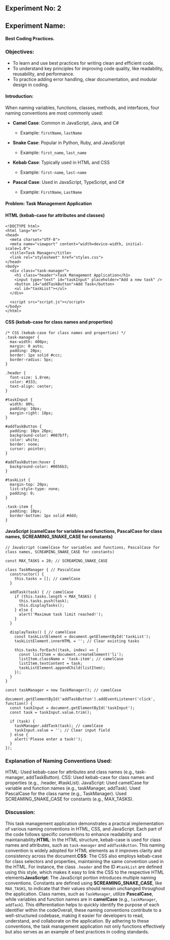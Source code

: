 ##  Experiment No: 2
##  Experiment Name:
#### Best Coding Practices.

### Objectives:
- To learn and use best practices for writing clean and efficient code.
- To understand key principles for improving code quality, like readability, reusability, and performance.
- To practice adding error handling, clear documentation, and modular design in coding.

#### Introduction:
When naming variables, functions, classes, methods, and interfaces, four naming conventions are most commonly used:

- **Camel Case**: Common in JavaScript, Java, and C#
   - Example: `firstName`, `lastName`

- **Snake Case**: Popular in Python, Ruby, and JavaScript
   - Example: `first_name`, `last_name`

- **Kebab Case**: Typically used in HTML and CSS
   - Example: `first-name`, `last-name`

- **Pascal Case**: Used in JavaScript, TypeScript, and C#
   - Example: `FirstName`, `LastName`

#### Problem: Task Management Application
####  HTML (kebab-case for attributes and classes)
``` 
<!DOCTYPE html>
<html lang="en">
<head>
  <meta charset="UTF-8">
  <meta name="viewport" content="width=device-width, initial-scale=1.0">
  <title>Task Manager</title>
  <link rel="stylesheet" href="styles.css">
</head>
<body>
  <div class="task-manager">
    <h1 class="header">Task Management Application</h1>
    <input type="text" id="taskInput" placeholder="Add a new task" />
    <button id="addTaskButton">Add Task</button>
    <ul id="taskList"></ul>
  </div>

  <script src="script.js"></script>
</body>
</html>
```

#### CSS (kebab-case for class names and properties)
``` 
/* CSS (kebab-case for class names and properties) */
.task-manager {
  max-width: 400px;
  margin: 0 auto;
  padding: 20px;
  border: 1px solid #ccc;
  border-radius: 5px;
}

.header {
  font-size: 1.8rem;
  color: #333;
  text-align: center;
}

#taskInput {
  width: 80%;
  padding: 10px;
  margin-right: 10px;
}

#addTaskButton {
  padding: 10px 20px;
  background-color: #007bff;
  color: white;
  border: none;
  cursor: pointer;
}

#addTaskButton:hover {
  background-color: #0056b3;
}

#taskList {
  margin-top: 20px;
  list-style-type: none;
  padding: 0;
}

.task-item {
  padding: 10px;
  border-bottom: 1px solid #ddd;
}
```


#### JavaScript (camelCase for variables and functions, PascalCase for class names, SCREAMING_SNAKE_CASE for constants)

```
// JavaScript (camelCase for variables and functions, PascalCase for class names, SCREAMING_SNAKE_CASE for constants)

const MAX_TASKS = 20; // SCREAMING_SNAKE_CASE

class TaskManager { // PascalCase
  constructor() {
    this.tasks = []; // camelCase
  }

  addTask(task) { // camelCase
    if (this.tasks.length < MAX_TASKS) {
      this.tasks.push(task);
      this.displayTasks();
    } else {
      alert('Maximum task limit reached!');
    }
  }

  displayTasks() { // camelCase
    const taskListElement = document.getElementById('taskList');
    taskListElement.innerHTML = ''; // Clear existing tasks

    this.tasks.forEach((task, index) => {
      const listItem = document.createElement('li');
      listItem.className = 'task-item'; // camelCase
      listItem.textContent = task;
      taskListElement.appendChild(listItem);
    });
  }
}

const taskManager = new TaskManager(); // camelCase

document.getElementById('addTaskButton').addEventListener('click', function() {
  const taskInput = document.getElementById('taskInput');
  const task = taskInput.value.trim();

  if (task) {
    taskManager.addTask(task); // camelCase
    taskInput.value = ''; // Clear input field
  } else {
    alert('Please enter a task!');
  }
});

```
### Explanation of Naming Conventions Used:
HTML: Used kebab-case for attributes and class names (e.g., task-manager, addTaskButton).
CSS: Used kebab-case for class names and properties (e.g., .header, #taskList).
JavaScript:
Used camelCase for variable and function names (e.g., taskManager, addTask).
Used PascalCase for the class name (e.g., TaskManager).
Used SCREAMING_SNAKE_CASE for constants (e.g., MAX_TASKS).

### Discussion:

This task management application demonstrates a practical implementation of various naming conventions in HTML, CSS, and JavaScript. Each part of the code follows specific conventions to enhance readability and maintainability.**HTML**: In the HTML structure, kebab-case is used for class names and attributes, such as `task-manager` and `addTaskButton`. This naming convention is widely adopted for HTML elements as it improves clarity and consistency across the document.**CSS**: The CSS also employs kebab-case for class selectors and properties, maintaining the same convention used in the HTML. For instance, the class `.header` and the ID `#taskList` are defined using this style, which makes it easy to link the CSS to the respective HTML elements**JavaScript**: The JavaScript portion introduces multiple naming conventions. Constants are defined using **SCREAMING_SNAKE_CASE**, like `MAX_TASKS`, to indicate that their values should remain unchanged throughout the application. Class names, such as `TaskManager`, utilize **PascalCase**, while variables and function names are in **camelCase** (e.g., `taskManager`, `addTask`). This differentiation helps to quickly identify the purpose of each identifier within the codeOverall, these naming conventions contribute to a well-structured codebase, making it easier for developers to read, understand, and collaborate on the application. By adhering to these conventions, the task management application not only functions effectively but also serves as an example of best practices in coding standards.